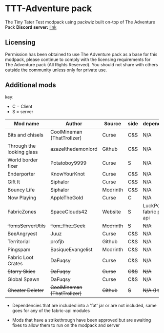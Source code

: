 # TTT-Adventure pack
The Tiny Tater Test modpack using packwiz built on-top of The Adventure Pack
**Discord server:** [link](https://discord.gg/YeXshh3sKE)

## Licensing
Permission has been obtained to use The Adventure pack as a base for this modpack, please continue to comply with the licensing requirements for The Adventure pack (All Rights Reserved). You should not share with others outside the community unless only for private use.

## Additional mods
key:
- C = Client
- S = server

| Mod name | Author | Source | side | dependencies | url |
| --- | --- | --- | --- | --- | --- |
| Bits and chisels | CoolMineman (ThatTrollzer) | Curse | C&S | N/A | [link](https://www.curseforge.com/minecraft/mc-mods/bits-and-chisels) |
| Through the looking glass | azazelthedemonlord | Github | C&S | N/A | [link](https://github.com/Dragonoidzero/Through-the-Looking-Glass) |
| World border fixer | Potatoboy9999 | Curse | S | N/A | [link](https://www.curseforge.com/minecraft/mc-mods/world-border-fix) |
| Enderporter | KnowYourKnot | Curse | C&S | N/A | [link](https://www.curseforge.com/minecraft/mc-mods/knowyourknot-enderporter) |
| Gift It | Siphalor | Curse | C&S | N/A | [link](https://www.curseforge.com/minecraft/mc-mods/gift-it) |
| Bouncy Life | Siphalor | Modrinth | C&S | N/A | [link](https://modrinth.com/mod/bouncy-life) |
| Now Playing | AppleTheGold | Curse | C | N/A | [link](https://www.curseforge.com/minecraft/mc-mods/now-playing) |
| FabricZones | SpaceClouds42 | Website | S | LuckPerms, fabric perms api | [link](https://spaceclouds42.github.io/FabricZones/releases.html) |
| ~~TomsServerUtils~~ | ~~Tom_The_Geek~~ | ~~Modrinth~~ | ~~S~~ | ~~N/A~~ | ~~[link](https://modrinth.com/mod/toms-server-utils)~~ |
| BeeAngryest | Juuz | Curse | C&S | N/A | [link](https://www.curseforge.com/minecraft/mc-mods/bee-angry-est) |
| Territorial | profjb | Github | C&S | N/A | [link](https://github.com/profjb58/Territorial-Base) |
| Pingspam | BasiqueEvangelist | Modrinth | C&S | N/A | [link](https://modrinth.com/mod/pingspam) |
| Fabric Loot Crates | DaFuqsy | Curse | C&S | N/A | [link](https://www.curseforge.com/minecraft/mc-mods/fabric-loot-crates) |
| ~~Starry Skies~~ | ~~DaFuqsy~~ | ~~Curse~~ | ~~C&S~~ | ~~N/A~~ | ~~[link](https://www.curseforge.com/minecraft/mc-mods/starry-skies)~~ |
| Global Spawn | DaFuqsy | Curse | C&S | N/A | [link](https://www.curseforge.com/minecraft/mc-mods/globalspawn) |
| ~~Cheater Deleter~~ | ~~CoolMineman (ThatTrollzer)~~ | ~~Github~~ | ~~S~~ | ~~N/A (I think)~~ |~~[link](https://github.com/CoolMineman/CheaterDeleter/actions)~~ |

* Dependencies that are included into a 'fat' jar or are not included, same goes for any of the fabric-api modules
  
* Mods that have a strikethrough have been approved but are awaiting fixes to allow them to run on the modpack and server


